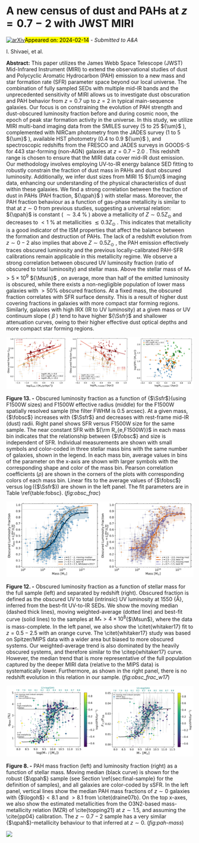 <div class="macros" style="visibility:hidden;">
$\newcommand{\ensuremath}{}$
$\newcommand{\xspace}{}$
$\newcommand{\object}[1]{\texttt{#1}}$
$\newcommand{\farcs}{{.}''}$
$\newcommand{\farcm}{{.}'}$
$\newcommand{\arcsec}{''}$
$\newcommand{\arcmin}{'}$
$\newcommand{\ion}[2]{#1#2}$
$\newcommand{\textsc}[1]{\textrm{#1}}$
$\newcommand{\hl}[1]{\textrm{#1}}$
$\newcommand{\footnote}[1]{}$
$\newcommand{\Msun}{ M_{\odot}}$
$\newcommand{\Lsun}{ L_{\odot}}$
$\newcommand{\um}{ \mum}$
$\newcommand{\uJy}{ \muJy}$
$\newcommand{\qpah}{q_{\rm PAH}}$
$\newcommand{\logoh}{12+\log{\rm{(O/H)}}}$
$\newcommand{\fobsc}{f_{\rm obsc}}$
$\newcommand{\Ssfr}{\Sigma_{\rm SFR}}$
$\newcommand{\}{natexlab}$</div>



<div id="title">

# A new census of dust and PAHs at $z=0.7-2$ with JWST MIRI   

</div>
<div id="comments">

[![arXiv](https://img.shields.io/badge/arXiv-2402.07989-b31b1b.svg)](https://arxiv.org/abs/2402.07989)<mark>Appeared on: 2024-02-14</mark> -  _Submitted to A&A_

</div>
<div id="authors">

I. Shivaei, et al.

</div>
<div id="abstract">

**Abstract:** This paper utilizes the James Webb Space Telescope (JWST) Mid-Infrared Instrument (MIRI) to extend the observational studies of dust and Polycyclic Aromatic Hydrocarbon (PAH) emission to a new mass and star formation rate (SFR) parameter space beyond our local universe. The combination of fully sampled SEDs with multiple mid-IR bands and the unprecedented sensitivity of MIRI allows us to investigate dust obscuration and PAH behavior from $z=0.7$ up to $z=2$ in typical main-sequence galaxies. Our focus is on constraining the evolution of PAH strength and dust-obscured luminosity fraction before and during cosmic noon, the epoch of peak star formation activity in the universe. In this study, we utilize MIRI multi-band imaging data from the SMILES survey (5 to 25 ${\um}$ ), complemented with NIRCam photometry from the JADES survey (1 to 5 ${\um}$ ), available HST photometry (0.4 to 0.9 ${\um}$ ), and spectroscopic redshifts from the FRESCO and JADES surveys in GOODS-S for 443 star-forming (non-AGN) galaxies at $z=0.7-2.0$ . This redshift range is chosen to ensure that the MIRI data cover mid-IR dust emission. Our methodology involves employing UV-to-IR energy balance SED fitting to robustly constrain the fraction of dust mass in PAHs and dust obscured luminosity. Additionally, we infer dust sizes from MIRI 15 ${\um}$ imaging data, enhancing our understanding of the physical characteristics of dust within these galaxies. We find a strong correlation between the fraction of dust in PAHs (PAH fraction, ${\qpah}$ ) with stellar mass. Moreover, the PAH fraction behaviour as a function of gas-phase metallicity is similar to that at $z\sim 0$ from previous studies, suggesting a universal relation: ${\qpah}$ is constant ( $\sim 3.4$ \% ) above a metallicity of $Z \sim 0.5 Z_{\odot}$ and decreases to $<1$ \% at metallicities $\lesssim 0.3 Z_{\odot}$ . This indicates that metallicity is a good indicator of the ISM properties that affect the balance between the formation and destruction of PAHs. The lack of a redshift evolution from $z\sim 0-2$ also implies that above $Z\sim 0.5 Z_{\odot}$ , the PAH emission effectively traces obscured luminosity and the previous locally-calibrated PAH-SFR calibrations remain applicable in this metallicity regime. We observe a strong correlation between obscured UV luminosity fraction (ratio of obscured to total luminosity) and stellar mass. Above the stellar mass of $M_*>5\times 10^9$ ${\Msun}$ , on average, more than half of the emitted luminosity is obscured, while there exists a non-negligible population of lower mass galaxies with $>50\%$ obscured fractions. At a fixed mass, the obscured fraction correlates with SFR surface density. This is a result of higher dust covering fractions in galaxies with more compact star forming regions. Similarly, galaxies with high IRX (IR to UV luminosity) at a given mass or UV continuum slope ( $\beta$ ) tend to have higher ${\Ssfr}$ and shallower attenuation curves, owing to their higher effective dust optical depths and more compact star forming regions.

</div>

<div id="div_fig1">

<img src="tmp_2402.07989/./figs/three-size.png" alt="Fig13" width="100%"/>

**Figure 13. -** Obscured luminosity fraction as a function of {$\Ssfr$}(using F1500W sizes) and F1500W effective radius (middle) for the F1500W spatially resolved sample (the filter FWHM is 0.5 arcsec). At a given mass, {$\fobsc$} increases with {$\Ssfr$} and decreases with rest-frame mid-IR (dust) radii. Right panel shows SFR versus F1500W size for the same sample. The near constant SFR with ${\rm R_{e,F1500W}}$ in each mass bin indicates that the relationship between {$\fobsc$} and size is independent of SFR.
    Individual measurements are shown with small symbols and color-coded in three stellar mass bins with the same number of galaxies, shown in the legend. In each mass bin, average values in bins of the parameter on the x-axis are shown with larger symbols with the corresponding shape and color of the mass bin. Pearson correlation coefficients ($\rho$) are shown in the corners of the plots with corresponding colors of each mass bin.  Linear fits to the average values of {$\fobsc$} versus $\log$({$\Ssfr$}) are shown in the left panel. The fit parameters are in Table \ref{table:fobsc}.  (*fig:obsc_frac*)

</div>
<div id="div_fig2">

<img src="tmp_2402.07989/./figs/obsc_frac_w17_errfunc.png" alt="Fig12.1" width="50%"/><img src="tmp_2402.07989/./figs/obsc_frac_w17_errfunc-redshift.png" alt="Fig12.2" width="50%"/>

**Figure 12. -** Obscured luminosity fraction as a function of stellar mass for the full sample (left) and separated by redshift (right). Obscured fraction is defined as the obscured UV to total (intrinsic) UV luminosity at 1550 {Å}, inferred from the best-fit UV-to-IR SEDs.
    We show the moving median (dashed thick lines), moving weighted-average (dotted line) and best-fit curve (solid lines) to the samples at $M_*>4\times10^8${$\Msun$}, where the data is mass-complete.
    In the left panel, we also show the \citet{whitaker17} fit to $z= 0.5-2.5$ with an orange curve. The \citet{whitaker17} study was based on Spitzer/MIPS data with a wider area but biased to more obscured systems.
    Our weighted-average trend is also dominated by the heavily obscured systems, and therefore similar to the \citep{whitaker17} curve. However, the median trend that is more representative of the full population captured by the deeper MIRI data (relative to the MIPS data) is systematically lower.
    Furthermore, as shown in the right panel, there is no redshift evolution in this relation in our sample.
     (*fig:obsc_frac_w17*)

</div>
<div id="div_fig3">

<img src="tmp_2402.07989/./figs/qpah-mass.png" alt="Fig8.1" width="50%"/><img src="tmp_2402.07989/./figs/f77-mass.png" alt="Fig8.2" width="50%"/>

**Figure 8. -** PAH mass fraction (left) and luminosity fraction (right) as a function of stellar mass. Moving median (black curve) is shown for the robust {$\qpah$} sample (see Section \ref{sec:final-sample} for the definition of samples), and all galaxies are color-coded by sSFR. In the left panel, vertical lines show the median PAH mass fractions of $z\sim 0$ galaxies with {$\logoh$}$<8.1$ and $>8.1$ from \citet{draine07b}. On the top x-axes, we also show the estimated metallicities from the O3N2-based mass-metallicity relation (MZR) of \cite{topping21} at $z\sim 1.5$, and assuming the \cite{pp04} calibration. The $z\sim 0.7-2$ sample has a very similar {$\qpah$}-metallicity behaviour to that inferred at $z\sim 0$.
     (*fig:pah-mass*)

</div><div id="qrcode"><img src=https://api.qrserver.com/v1/create-qr-code/?size=100x100&data="https://arxiv.org/abs/2402.07989"></div>